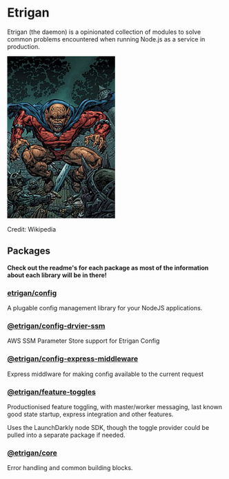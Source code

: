 # Etrigan

Etrigan (the daemon) is a opinionated collection of modules to solve common problems encountered when running Node.js as a service in production.

![Etrigan the Demon](./assets/etrigan.jpg)

Credit: Wikipedia

## Packages

**Check out the readme's for each package as most of the information about each library will be in there!**

### [etrigan/config](./packages/config)

A plugable config management library for your NodeJS applications.

### [@etrigan/config-drvier-ssm](./packages/config-drvier-ssm)

AWS SSM Parameter Store support for Etrigan Config

### [@etrigan/config-express-middleware](./packages/config-express-middleware)

Express middlware for making config available to the current request

### [@etrigan/feature-toggles](./packages/feature-toggles)

Productionised feature toggling, with master/worker messaging, last known good state startup, express integration and other features.

Uses the LaunchDarkly node SDK, though the toggle provider could be pulled into a separate package if needed.

### [@etrigan/core](./packages/core)

Error handling and common building blocks.
